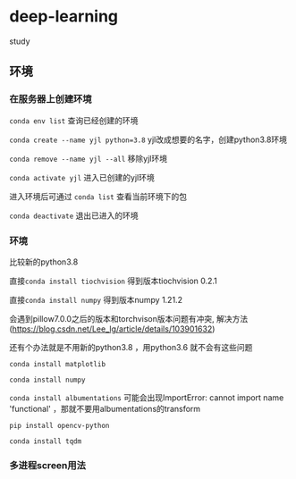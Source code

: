 # deep-learning
study
## 环境
### 在服务器上创建环境
`conda env list` 查询已经创建的环境

`conda create --name yjl python=3.8` yjl改成想要的名字，创建python3.8环境

`conda remove --name yjl --all` 移除yjl环境

`conda activate yjl` 进入已创建的yjl环境

进入环境后可通过 `conda list` 查看当前环境下的包

`conda deactivate` 退出已进入的环境

### 环境
比较新的python3.8 

直接`conda install tiochvision`   得到版本tiochvision 0.2.1

直接`conda install numpy`   得到版本numpy 1.21.2

会遇到pillow7.0.0之后的版本和torchvison版本问题有冲突,
解决方法(https://blog.csdn.net/Lee_lg/article/details/103901632)

还有个办法就是不用新的python3.8  ，用python3.6  就不会有这些问题

`conda install matplotlib`

`conda install numpy`

`conda install albumentations`   可能会出现ImportError: cannot import name 'functional' ，那就不要用albumentations的transform

`pip install opencv-python`

`conda install tqdm`


### 多进程screen用法
